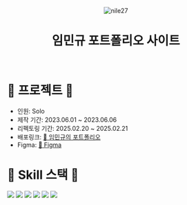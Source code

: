 
<div align=center> 
  
![nile27](https://capsule-render.vercel.app/api?type=Waving&color=46AEDE&text=nile27'Portfolio&fontColor=ffffff&height=150)

# 임민규 포트폴리오 사이트



</div>
</br>

# 🧩 프로젝트 🧩
- 인원: Solo
- 제작 기간: 2023.06.01 ~ 2023.06.06
- 리펙토링 기간: 2025.02.20 ~ 2025.02.21
- 배포링크:   [📎 임민규의 포트폴리오](https://nile27.github.io/)
- Figma:   [📎 Figma]([https://www.figma.com/file/g0fMpeE9IiQ8Ww1Vd37qBd/%ED%8F%AC%ED%8A%B8%ED%8F%B4%EB%A6%AC%EC%98%A4(UI)?type=design&node-id=0-1&mode=design&t=PjBLYVJr7YN8MlHJ-0](https://www.figma.com/design/qZze2sAfNDqL95ranIaSfr/Untitled?node-id=0-1&p=f&t=3S859S05HT1Oix5L-0))


# 🧩 Skill 스택 🧩




<div align="left" >
	<img src="https://img.shields.io/badge/React-444444?style=for-the-badge&logo=react" />
	<img src="https://img.shields.io/badge/TypeScript-3178C6?style=for-the-badge&logo=TypeScript&logoColor=white" />
	<img src="https://img.shields.io/badge/TailwindCSS-06B6D4?style=for-the-badge&logo=tailwindcss&logoColor=white" />
	<img src="https://img.shields.io/badge/styledcomponents-DB7093?style=for-the-badge&logo=styledcomponents&logoColor=white" />
	
  <img src="https://img.shields.io/badge/recoil-3578E5?style=for-the-badge&logo=recoil&logoColor=white" />
<img src="https://img.shields.io/badge/Figma-F24E1E?style=for-the-badge&logo=figma&logoColor=white" />

</div>



<div align="left">
  
</div>
